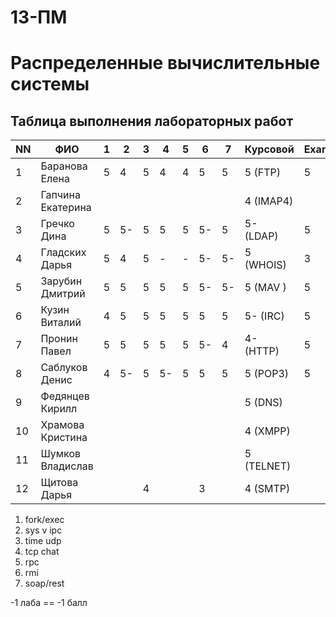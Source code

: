 # 13-ПМ
# Распределенные вычислительные системы

## Таблица выполнения лабораторных работ

| NN  | ФИО               | 1   | 2   | 3   | 4   | 5   | 6   | 7   | Курсовой   | Exam |
| --- | ----------------- | --- | --- | --- | --- | --- | --- | --- | ---------- | ---- |
| 1   | Баранова Елена    | 5   | 4   | 5   | 4   | 4   | 5   | 5   | 5 (FTP)    | 5    |
| 2   | Гапчина Екатерина |     |     |     |     |     |     |     | 4 (IMAP4)  |      |
| 3   | Гречко Дина       | 5   | 5-  | 5   | 5   | 5   | 5-  | 5   | 5- (LDAP)  | 5    |
| 4   | Гладских Дарья    | 5   | 4   | 5   | -   | -   | 5-  | 5-  | 5 (WHOIS)  | 3    |
| 5   | Зарубин Дмитрий   | 5   | 5   | 5   | 5   | 5   | 5-  | 5-  | 5 (MAV  )  | 5    |
| 6   | Кузин Виталий     | 4   | 5   | 5   | 5   | 5   | 5   | 5   | 5- (IRC)   | 5    |
| 7   | Пронин Павел      | 5   | 5   | 5   | 5   | 5   | 5-  | 4   | 4- (HTTP)  | 5    |
| 8   | Саблуков Денис    | 4   | 5-  | 5   | 5-  | 5   | 5   | 5   | 5 (POP3)   | 5    |
| 9   | Федянцев Кирилл   |     |     |     |     |     |     |     | 5 (DNS)    |      |
| 10  | Храмова Кристина  |     |     |     |     |     |     |     | 4 (XMPP)   |      |
| 11  | Шумков Владислав  |     |     |     |     |     |     |     | 5 (TELNET) |      |
| 12  | Щитова Дарья      |     |     | 4   |     |     | 3   |     | 4 (SMTP)   |      |

1. fork/exec
2. sys v ipc
3. time udp
4. tcp chat
5. rpc
6. rmi
7. soap/rest

-1 лаба == -1 балл
